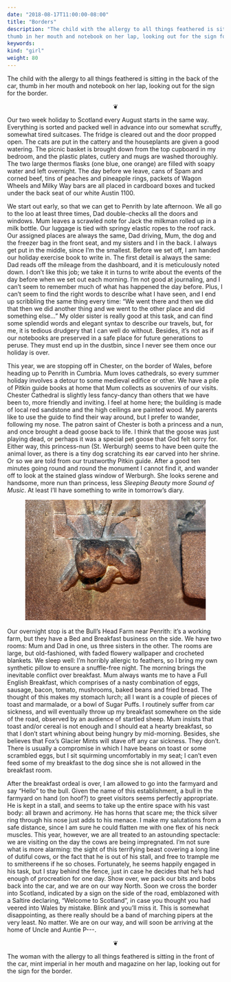 ```yaml
---
date: "2018-08-17T11:00:00-08:00"
title: "Borders"
description: "The child with the allergy to all things feathered is sitting in the back of the car,
thumb in her mouth and notebook on her lap, looking out for the sign for the border."
keywords:
kind: "girl"
weight: 80
---
```


The child with the allergy to all things feathered is sitting in the back of the car, thumb in her
mouth and notebook on her lap, looking out for the sign for the border.

<center>
❦
</center>

Our two week holiday to Scotland every August starts in the same way. Everything is sorted and
packed well in advance into our somewhat scruffy, somewhat tired suitcases. The fridge is cleared
out and the door propped open. The cats are put in the cattery and the houseplants are given a good
watering. The picnic basket is brought down from the top cupboard in my bedroom, and the plastic
plates, cutlery and mugs are washed thoroughly. The two large thermos flasks (one blue, one orange)
are filled with soapy water and left overnight. The day before we leave, cans of Spam and corned
beef, tins of peaches and pineapple rings, packets of Wagon Wheels and Milky Way bars are all placed
in cardboard boxes and tucked under the back seat of our white Austin 1100.
	
We start out early, so that we can get to Penrith by late afternoon. We all go to the loo at least
three times, Dad double-checks all the doors and windows. Mum leaves a scrawled note for Jack the
milkman rolled up in a milk bottle. Our luggage is tied with springy elastic ropes to the roof
rack. Our assigned places are always the same, Dad driving, Mum, the dog and the freezer bag in the
front seat, and my sisters and I in the back. I always get put in the middle, since I’m the
smallest. Before we set off, I am handed our holiday exercise book to write in. The first detail is
always the same: Dad reads off the mileage from the dashboard, and it is meticulously noted down. I
don’t like this job; we take it in turns to write about the events of the day before when we set out
each morning. I’m not good at journaling, and I can’t seem to remember much of what has happened the
day before. Plus, I can’t seem to find the right words to describe what I have seen, and I end up
scribbling the same thing every time: “We went there and then we did that then we did another thing
and we went to the other place and did something else…” My older sister is really good at this task,
and can find some splendid words and elegant syntax to describe our travels, but, for me, it is
tedious drudgery that I can well do without. Besides, it’s not as if our notebooks are preserved in
a safe place for future generations to peruse. They must end up in the dustbin, since I never see
them once our holiday is over.

This year, we are stopping off in Chester, on the border of Wales, before heading up to Penrith in
Cumbria. Mum loves cathedrals, so every summer holiday involves a detour to some medieval edifice or
other. We have a pile of Pitkin guide books at home that Mum collects as souvenirs of our
visits. Chester Cathedral is slightly less fancy-dancy than others that we have been to, more
friendly and inviting. I feel at home here; the building is made of local red sandstone and the high
ceilings are painted wood. My parents like to use the guide to find their way around, but I prefer
to wander, following my nose. The patron saint of Chester is both a princess and a nun, and once
brought a dead goose back to life. I think that the goose was just playing dead, or perhaps it was a
special pet goose that God felt sorry for. Either way, this princess-nun (St. Werburgh) seems to
have been quite the animal lover, as there is a tiny dog scratching its ear carved into her
shrine. Or so we are told from our trustworthy Pitkin guide. After a good ten minutes going round
and round the monument I cannot find it, and wander off to look at the stained glass window of
Werburgh. She looks serene and handsome, more nun than princess, less _Sleeping Beauty_ more _Sound of
Music_. At least I’ll have something to write in tomorrow’s diary.

<center>
<img style="max-width:30em;" src="/images/dog scratching.jpg" alt="Dog Scratching"/>
</center>

Our overnight stop is at the Bull’s Head Farm near Penrith: it’s a working farm, but they have a Bed
and Breakfast business on the side. We have two rooms: Mum and Dad in one, us three sisters in the
other. The rooms are large, but old-fashioned, with faded flowery wallpaper and crocheted
blankets. We sleep well: I’m horribly allergic to feathers, so I bring my own synthetic pillow to
ensure a snuffle-free night. The morning brings the inevitable conflict over breakfast. Mum always
wants me to have a Full English Breakfast, which comprises of a nasty combination of eggs, sausage,
bacon, tomato, mushrooms, baked beans and fried bread. The thought of this makes my stomach lurch;
all I want is a couple of pieces of toast and marmalade, or a bowl of Sugar Puffs. I routinely
suffer from car sickness, and will eventually throw up my breakfast somewhere on the side of the
road, observed by an audience of startled sheep. Mum insists that toast and/or cereal is not enough
and I should eat a hearty breakfast, so that I don’t start whining about being hungry by
mid-morning. Besides, she believes that Fox’s Glacier Mints will stave off any car sickness. They
don’t. There is usually a compromise in which I have beans on toast or some scrambled eggs, but I
sit squirming uncomfortably in my seat; I can’t even feed some of my breakfast to the dog since she
is not allowed in the breakfast room.

After the breakfast ordeal is over, I am allowed to go into the farmyard and say “Hello” to the
bull. Given the name of this establishment, a bull in the farmyard on hand (on hoof?) to greet
visitors seems perfectly appropriate.  He is kept in a stall, and seems to take up the entire space
with his vast body: all brawn and acrimony. He has horns that scare me; the thick silver ring
through his nose just adds to his menace. I make my salutations from a safe distance, since I am
sure he could flatten me with one flex of his neck muscles. This year, however, we are all treated
to an astounding spectacle: we are visiting on the day the cows are being impregnated. I’m not sure
what is more alarming: the sight of this terrifying beast covering a long line of dutiful cows, or
the fact that he is out of his stall, and free to trample me to smithereens if he so
choses. Fortunately, he seems happily engaged in his task, but I stay behind the fence, just in case
he decides that he’s had enough of procreation for one day.  Show over, we pack our bits and bobs
back into the car, and we are on our way North. Soon we cross the border into Scotland, indicated by
a sign on the side of the road, emblazoned with a Saltire declaring, “Welcome to Scotland”, in case
you thought you had veered into Wales by mistake. Blink and you’ll miss it. This is somewhat
disappointing, as there really should be a band of marching pipers at the very least. No matter. We
are on our way, and will soon be arriving at the home of Uncle and Auntie P---.

<center>
❦
</center>

The woman with the allergy to all things feathered is sitting in the front of the car, mint imperial
in her mouth and magazine on her lap, looking out for the sign for the border.

